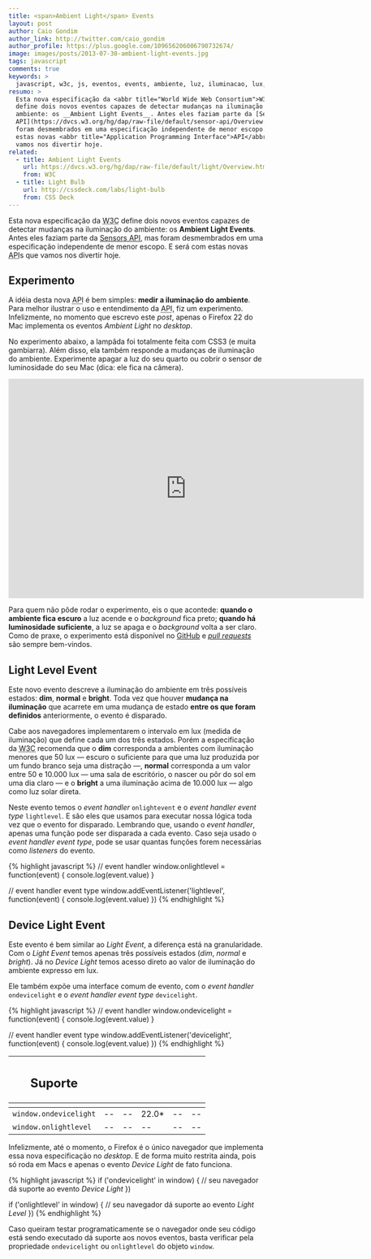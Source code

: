 ```yaml
---
title: <span>Ambient Light</span> Events
layout: post
author: Caio Gondim
author_link: http://twitter.com/caio_gondim
author_profile: https://plus.google.com/109656206006790732674/
image: images/posts/2013-07-30-ambient-light-events.jpg
tags: javascript
comments: true
keywords: >
  javascript, w3c, js, eventos, events, ambiente, luz, iluminacao, lux, navegador, browser
resumo: >
  Esta nova especificação da <abbr title="World Wide Web Consortium">W3C</abbr>
  define dois novos eventos capazes de detectar mudanças na iluminação do
  ambiente: os __Ambient Light Events__. Antes eles faziam parte da [Sensors
  API](https://dvcs.w3.org/hg/dap/raw-file/default/sensor-api/Overview.html), mas
  foram desmembrados em uma especificação independente de menor escopo. E será com
  estas novas <abbr title="Application Programming Interface">API</abbr>s que
  vamos nos divertir hoje.
related:
  - title: Ambient Light Events
    url: https://dvcs.w3.org/hg/dap/raw-file/default/light/Overview.html
    from: W3C
  - title: Light Bulb
    url: http://cssdeck.com/labs/light-bulb
    from: CSS Deck
---
```


Esta nova especificação da <abbr title="World Wide Web Consortium">W3C</abbr>
define dois novos eventos capazes de detectar mudanças na iluminação do
ambiente: os __Ambient Light Events__. Antes eles faziam parte da [Sensors
API](https://dvcs.w3.org/hg/dap/raw-file/default/sensor-api/Overview.html), mas
foram desmembrados em uma especificação independente de menor escopo. E será com
estas novas <abbr title="Application Programming Interface">API</abbr>s que
vamos nos divertir hoje.


## Experimento

A idéia desta nova <abbr title="Application Programming Interface">API</abbr> é
bem simples: __medir a iluminação do ambiente__. Para melhor ilustrar o uso e
entendimento da <abbr title="Application Programming Interface">API</abbr>, fiz
um experimento. Infelizmente, no momento que escrevo este _post_, apenas o
Firefox 22 do Mac implementa os eventos _Ambient Light_ no _desktop_.

No experimento abaixo, a lampâda foi totalmente feita com CSS3 (e
muita gambiarra). Além disso, ela também responde a mudanças de iluminação do
ambiente. Experimente apagar a luz do seu quarto ou cobrir o sensor de
luminosidade do seu Mac (dica: ele fica na câmera).

<iframe
  src="http://caiogondim.github.io/css3-lightbulb-with-ambient-light-sensor/"
  height="432"
  width="700"
  class="img"
  frameborder="0"
>
</iframe>

Para quem não pôde rodar o experimento, eis o que acontede: __quando o ambiente
fica escuro__ a luz acende e o _background_ fica preto; __quando há
luminosidade suficiente__, a luz se apaga e o _background_ volta a ser claro.
Como de praxe, o experimento está disponível no
[GitHub](https://github.com/caiogondim/css3-lightbulb-with-ambient-light-sensor)
e _[pull requests](https://github.com/caiogondim/css3-lightbulb-with-ambient-light-sensor/pulls)_
são sempre bem-vindos.


## Light Level Event

Este novo evento descreve a iluminação do ambiente em três possíveis estados:
__dim__, __normal__ e __bright__. Toda vez que houver __mudança na iluminação__
que acarrete em uma mudança de estado __entre os que foram definidos__
anteriormente, o evento é disparado.

Cabe aos navegadores implementarem o intervalo em lux (medida de
iluminação) que define cada um dos três estados. Porém a especificação da
<abbr title="World Wide Web Consortium">W3C</abbr> recomenda que o __dim__
corresponda a ambientes com iluminação menores que 50 lux — escuro o suficiente
para que uma luz produzida por um fundo branco seja uma distração —, __normal__
corresponda a um valor entre 50 e 10.000 lux — uma sala de escritório, o nascer
ou pôr do sol em uma dia claro — e o __bright__ a uma iluminação acima de 10.000
lux — algo como luz solar direta.

Neste evento temos o _event handler_&nbsp;`onlightevent` e o _event handler event
type_&nbsp;`lightlevel`. E são eles que usamos para executar nossa lógica toda vez
que o evento for disparado. Lembrando que, usando o _event handler_, apenas uma
função pode ser disparada a cada evento. Caso seja usado o _event handler event
type_, pode se usar quantas funções forem necessárias como _listeners_ do
evento.

{% highlight javascript %}
// event handler
window.onlightlevel = function(event) {
  console.log(event.value)
}

// event handler event type
window.addEventListener('lightlevel', function(event) {
  console.log(event.value)
})
{% endhighlight %}


## Device Light Event

Este evento é bem similar ao _Light Event_, a diferença está na granularidade.
Com o _Light Event_ temos apenas três possíveis estados (<em>dim</em>,
<em>normal</em> e <em>bright</em>). Já no _Device Light_ temos acesso direto ao
valor de iluminação do ambiente expresso em lux.

Ele também expõe uma interface comum de evento, com o _event handler_&nbsp;
`ondevicelight` e o _event handler event type_&nbsp;`devicelight`.

{% highlight javascript %}
// event handler
window.ondevicelight = function(event) {
  console.log(event.value)
}

// event handler event type
window.addEventListener('devicelight', function(event) {
  console.log(event.value)
})
{% endhighlight %}


<table class="support">
    <thead>
        <tr>
            <th class="subject"><h2>Suporte</h2></th>
            <th class="browser chrome"><div class="i"></div></th>
            <th class="browser safari"><div class="i"></div></th>
            <th class="browser firefox"><div class="i"></div></th>
            <th class="browser ie"><div class="i"></div></th>
            <th class="browser opera"><div class="i"></div></th>
        </tr>
        <tr>
            <th></th>
            <th colspan="5" class="base"></th>
        </tr>
    </thead>
    <tbody>
        <tr>
            <td class="property"><code>window.ondevicelight</code></td>
            <td>--</td>
            <td>--</td>
            <td>22.0*</td>
            <td>--</td>
            <td>--</td>
        </tr>
        <tr>
            <td class="property"><code>window.onlightlevel</code></td>
            <td>--</td>
            <td>--</td>
            <td>--</td>
            <td>--</td>
            <td>--</td>
        </tr>
    </tbody>
</table>

Infelizmente, até o momento, o Firefox é o único navegador que implementa essa
nova especificação no _desktop_. E de forma muito restrita ainda, pois só roda
em Macs e apenas o evento _Device Light_ de fato funciona.

{% highlight javascript %}
if ('ondevicelight' in window) {
  // seu navegador dá suporte ao evento *Device Light*
})

if ('onlightlevel' in window) {
  // seu navegador dá suporte ao evento *Light Level*
})
{% endhighlight %}

Caso queiram testar programaticamente se o navegador onde seu código está sendo
executado dá suporte aos novos eventos, basta verificar pela propriedade
`ondevicelight` ou `onlightlevel` do objeto `window`.
